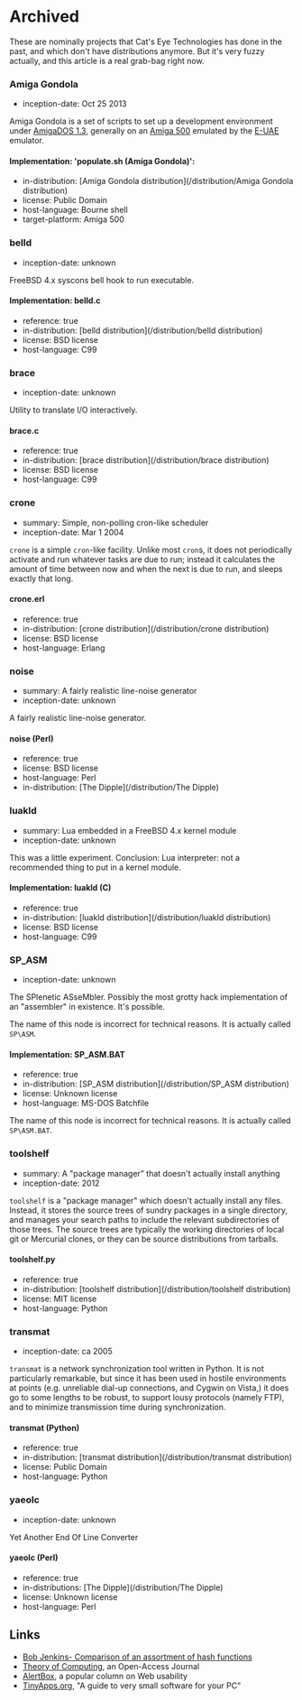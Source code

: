 Archived
========

These are nominally projects that Cat's Eye Technologies has done in the past,
and which don't have distributions anymore.  But it's very fuzzy actually, and
this article is a real grab-bag right now.

### Amiga Gondola

*   inception-date: Oct 25 2013

Amiga Gondola is a set of scripts to set up a development environment
under [AmigaDOS 1.3][], generally on an [Amiga 500][] emulated by the
[E-UAE][] emulator.

#### Implementation: 'populate.sh (Amiga Gondola)':

*   in-distribution: [Amiga Gondola distribution](/distribution/Amiga Gondola distribution)
*   license: Public Domain
*   host-language: Bourne shell
*   target-platform: Amiga 500

### belld

*   inception-date: unknown

FreeBSD 4.x syscons bell hook to run executable.

#### Implementation: belld.c

*   reference: true
*   in-distribution: [belld distribution](/distribution/belld distribution)
*   license: BSD license
*   host-language: C99

### brace

*   inception-date: unknown

Utility to translate I/O interactively.

#### brace.c

*   reference: true
*   in-distribution: [brace distribution](/distribution/brace distribution)
*   license: BSD license
*   host-language: C99

### crone

*   summary: Simple, non-polling cron-like scheduler
*   inception-date: Mar 1 2004

`crone` is a simple `cron`-like facility.  Unlike most `cron`s, it does
not periodically activate and run whatever tasks are due to run; instead
it calculates the amount of time between now and when the next is due
to run, and sleeps exactly that long.

#### crone.erl

*   reference: true
*   in-distribution: [crone distribution](/distribution/crone distribution)
*   license: BSD license
*   host-language: Erlang

### noise

*   summary: A fairly realistic line-noise generator
*   inception-date: unknown

A fairly realistic line-noise generator.

#### noise (Perl)

*   reference: true
*   license: BSD license
*   host-language: Perl
*   in-distribution: [The Dipple](/distribution/The Dipple)

### luakld

*   summary: Lua embedded in a FreeBSD 4.x kernel module
*   inception-date: unknown

This was a little experiment.  Conclusion: Lua interpreter: not a recommended thing to put in a kernel module.

#### Implementation: luakld (C)

*   reference: true
*   in-distribution: [luakld distribution](/distribution/luakld distribution)
*   license: BSD license
*   host-language: C99

### SP_ASM

*   inception-date: unknown

The SPlenetic ASseMbler.
Possibly the most grotty hack implementation of an "assembler" in existence.
It's possible.

The name of this node is incorrect for technical reasons.
It is actually called `SP\ASM`.

#### Implementation: SP_ASM.BAT

*   reference: true
*   in-distribution: [SP_ASM distribution](/distribution/SP_ASM distribution)
*   license: Unknown license
*   host-language: MS-DOS Batchfile

The name of this node is incorrect for technical reasons.
It is actually called `SP\ASM.BAT`.

### toolshelf

*   summary: A "package manager" that doesn't actually install anything
*   inception-date: 2012

`toolshelf` is a "package manager" which doesn't actually install any files.
Instead, it stores the source trees of sundry packages in a single directory,
and manages your search paths to include the relevant subdirectories of
those trees. The source trees are typically the working directories of
local git or Mercurial clones, or they can be source distributions from tarballs.

#### toolshelf.py

*   reference: true
*   in-distribution: [toolshelf distribution](/distribution/toolshelf distribution)
*   license: MIT license
*   host-language: Python

### transmat

*   inception-date: ca 2005

`transmat` is a network synchronization tool written in Python. It is not
particularly remarkable, but since it has been used in hostile
environments at points (e.g. unreliable dial-up connections, and
Cygwin on Vista,) it does go to some lengths to be robust, to support
lousy protocols (namely FTP), and to minimize transmission time during
synchronization.

#### transmat (Python)

*   reference: true
*   in-distribution: [transmat distribution](/distribution/transmat distribution)
*   license: Public Domain
*   host-language: Python

### yaeolc

*   inception-date: unknown

Yet Another End Of Line Converter

#### yaeolc (Perl)

*   reference: true
*   in-distributions: [The Dipple](/distribution/The Dipple)
*   license: Unknown license
*   host-language: Perl

Links
-----

*   [Bob Jenkins- Comparison of an assortment of hash functions](http://burtleburtle.net/bob/hash/doobs.html)
*   [Theory of Computing](http://theoryofcomputing.org/), an Open-Access Journal
*   [AlertBox](http://www.useit.com/alertbox/), a popular column on Web usability
*   [TinyApps.org](http://www.tinyapps.org/), "A guide to very small software for your PC"

[AmigaDOS 1.3]: ../article/Retrocomputing.md#amiga-500
[Amiga 500]: ../article/Retrocomputing.md#amiga-500
[E-UAE]: ../article/Retrocomputing.md#amiga-500


